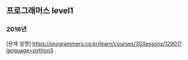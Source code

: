 ## 프로그래머스 level1
### 2016년
[문제 설명] https://programmers.co.kr/learn/courses/30/lessons/12901?language=python3 .
